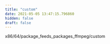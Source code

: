 ```yaml
---
title: "custom"
date: 2021-05-05 13:47:15.796860
hidden: false
draft: false
---
```


x86/64/package_feeds_packages_ffmpeg/custom

